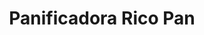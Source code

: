 ---
title: "Panificadora Rico Pan"
url: /quito/panificadora-rico-pan-avenida-pedro-vicente-maldonado/
shop: panadería
---